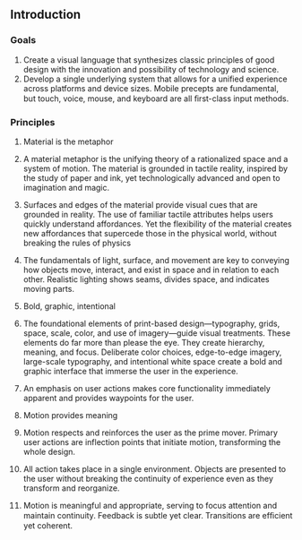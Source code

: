 ## Introduction

### Goals
1. Create a visual language that synthesizes classic principles of good design with the innovation and possibility of technology and science.
2. Develop a single underlying system that allows for a unified experience across platforms and device sizes. Mobile precepts are fundamental, but touch, voice, mouse, and keyboard are all ﬁrst-class input methods.

### Principles
1. Material is the metaphor
  1. A material metaphor is the unifying theory of a rationalized space and a system of motion. The material is grounded in tactile reality, inspired by the study of paper and ink, yet technologically advanced and open to imagination and magic.
  2. Surfaces and edges of the material provide visual cues that are grounded in reality. The use of familiar tactile attributes helps users quickly understand affordances. Yet the flexibility of the material creates new affordances that supercede those in the physical world, without breaking the rules of physics
  3. The fundamentals of light, surface, and movement are key to conveying how objects move, interact, and exist in space and in relation to each other. Realistic lighting shows seams, divides space, and indicates moving parts.
  
2. Bold, graphic, intentional
  1. The foundational elements of print-based design—typography, grids, space, scale, color, and use of imagery—guide visual treatments. These elements do far more than please the eye. They create hierarchy, meaning, and focus. Deliberate color choices, edge-to-edge imagery, large-scale typography, and intentional white space create a bold and graphic interface that immerse the user in the experience.
  2. An emphasis on user actions makes core functionality immediately apparent and provides waypoints for the user.
  
3. Motion provides meaning
  1. Motion respects and reinforces the user as the prime mover. Primary user actions are inflection points that initiate motion, transforming the whole design.
  2. All action takes place in a single environment. Objects are presented to the user without breaking the continuity of experience even as they transform and reorganize.
  3. Motion is meaningful and appropriate, serving to focus attention and maintain continuity. Feedback is subtle yet clear. Transitions are efﬁcient yet coherent.
  
